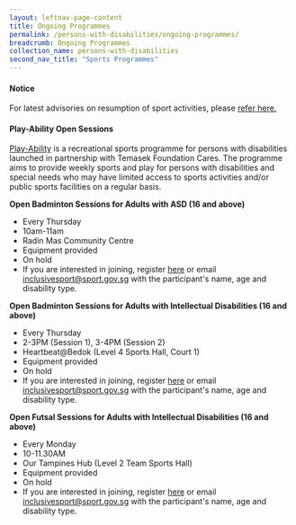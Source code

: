 ```yaml
---
layout: leftnav-page-content
title: Ongoing Programmes
permalink: /persons-with-disabilities/ongoing-programmes/
breadcrumb: Ongoing Programmes
collection_name: persons-with-disabilities
second_nav_title: "Sports Programmes"
---
```


#### Notice

For latest advisories on resumption of sport activities, please [refer here.](https://www.sportsingapore.gov.sg/Newsroom/Media-Releases/2020/Advisory-For-Resumption-Of-Sport-And-Physical-Exercise-and-Activity-For-Phase-Two-Safe-Transition)

#### Play-Ability Open Sessions
[Play-Ability](https://www.temasekfoundation-cares.org.sg/journal/13/the-joy-of-play) is a recreational sports programme for persons with disabilities launched in partnership with Temasek Foundation Cares. The programme aims to provide weekly sports and play for persons with disabilities and special needs who may have limited access to sports activities and/or public sports facilities on a regular basis. 

**Open Badminton Sessions for Adults with ASD (16 and above)**
* Every Thursday
* 10am-11am
* Radin Mas Community Centre
* Equipment provided
* On hold
* If you are interested in joining, register [here](https://form.gov.sg/#!/5e09a1fadf378700118f0ae0) or email <inclusivesport@sport.gov.sg> with the participant's name, age and disability type.

**Open Badminton Sessions for Adults with Intellectual Disabilities (16 and above)**
* Every Thursday
* 2-3PM (Session 1), 3-4PM (Session 2)
* Heartbeat@Bedok (Level 4 Sports Hall, Court 1)
* Equipment provided
* On hold
* If you are interested in joining, register [here](https://go.gov.sg/playability) or email <inclusivesport@sport.gov.sg> with the participant's name, age and disability type.

**Open Futsal Sessions for Adults with Intellectual Disabilities (16 and above)**
* Every Monday
* 10-11.30AM
* Our Tampines Hub (Level 2 Team Sports Hall)
* Equipment provided
* On hold
* If you are interested in joining, register [here](https://go.gov.sg/playability) or email <inclusivesport@sport.gov.sg> with the participant's name, age and disability type.
